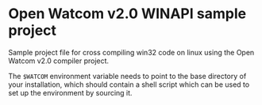 # Open Watcom v2.0 WINAPI sample project

Sample project file for cross compiling win32 code on linux using the Open
Watcom v2.0 compiler project.

The ```$WATCOM``` environment variable needs to point to the base directory of
your installation, which should contain a shell script which can be used to set
up the environment by sourcing it.
